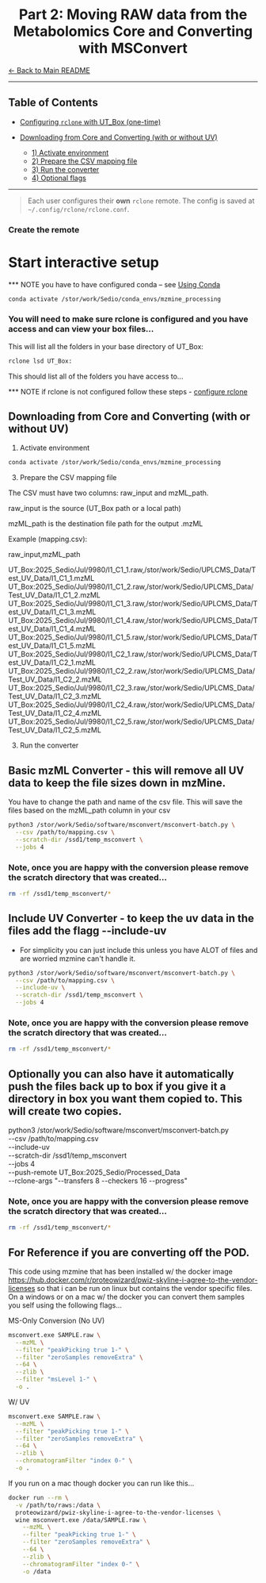 # <div align="center"> Part 2: Moving RAW data from the Metabolomics Core and Converting with MSConvert </div>

[← Back to Main README](../README.md)

---

## Table of Contents
- [Configuring `rclone` with UT\_Box (one-time)](#configuring-rclone-with-ut_box-one-time)

- [Downloading from Core and Converting (with or without UV)](#downloading-from-core-and-converting-with-or-without-uv)
  - [1) Activate environment](#1-activate-environment)
  - [2) Prepare the CSV mapping file](#2-prepare-the-csv-mapping-file)
  - [3) Run the converter](#3-run-the-converter)
  - [4) Optional flags](#4-optional-flags)

---


> Each user configures their **own** `rclone` remote. The config is saved at `~/.config/rclone/rclone.conf`.

### Create the remote

# Start interactive setup
*** NOTE you have to have configured conda – see [Using Conda](https://github.com/dale-forrister/UT_Metabolomics_Pipeline/blob/main/docs/overview_of_resources.md#using-conda)

```bash
conda activate /stor/work/Sedio/conda_envs/mzmine_processing
```
### You will need to make sure rclone is configured and you have access and can view your box files...


This will list all the folders in your base directory of UT_Box:

```bash
rclone lsd UT_Box:
```

This should list all of the folders you have access to...

*** NOTE if rclone is not configured follow these steps - [configure rclone](https://github.com/dale-forrister/UT_Metabolomics_Pipeline/blob/main/docs/overview_of_resources.md#configuring-rclone-with-ut_box-one-time)


## Downloading from Core and Converting (with or without UV)
1) Activate environment
   
```bash
conda activate /stor/work/Sedio/conda_envs/mzmine_processing
```

3) Prepare the CSV mapping file

The CSV must have two columns: raw_input and mzML_path.

raw_input is the source (UT_Box path or a local path)

mzML_path is the destination file path for the output .mzML

Example (mapping.csv):

raw_input,mzML_path

UT_Box:2025_Sedio/Jul/9980/I1_C1_1.raw,/stor/work/Sedio/UPLCMS_Data/Test_UV_Data/I1_C1_1.mzML
UT_Box:2025_Sedio/Jul/9980/I1_C1_2.raw,/stor/work/Sedio/UPLCMS_Data/Test_UV_Data/I1_C1_2.mzML
UT_Box:2025_Sedio/Jul/9980/I1_C1_3.raw,/stor/work/Sedio/UPLCMS_Data/Test_UV_Data/I1_C1_3.mzML
UT_Box:2025_Sedio/Jul/9980/I1_C1_4.raw,/stor/work/Sedio/UPLCMS_Data/Test_UV_Data/I1_C1_4.mzML
UT_Box:2025_Sedio/Jul/9980/I1_C1_5.raw,/stor/work/Sedio/UPLCMS_Data/Test_UV_Data/I1_C1_5.mzML
UT_Box:2025_Sedio/Jul/9980/I1_C2_1.raw,/stor/work/Sedio/UPLCMS_Data/Test_UV_Data/I1_C2_1.mzML
UT_Box:2025_Sedio/Jul/9980/I1_C2_2.raw,/stor/work/Sedio/UPLCMS_Data/Test_UV_Data/I1_C2_2.mzML
UT_Box:2025_Sedio/Jul/9980/I1_C2_3.raw,/stor/work/Sedio/UPLCMS_Data/Test_UV_Data/I1_C2_3.mzML
UT_Box:2025_Sedio/Jul/9980/I1_C2_4.raw,/stor/work/Sedio/UPLCMS_Data/Test_UV_Data/I1_C2_4.mzML
UT_Box:2025_Sedio/Jul/9980/I1_C2_5.raw,/stor/work/Sedio/UPLCMS_Data/Test_UV_Data/I1_C2_5.mzML

3) Run the converter

## Basic mzML Converter - this will remove all UV data to keep the file sizes down in mzMine. 

You have to change the path and name of the csv file.
This will save the files based on the mzML_path column in your csv

```bash
python3 /stor/work/Sedio/software/msconvert/msconvert-batch.py \
  --csv /path/to/mapping.csv \
  --scratch-dir /ssd1/temp_msconvert \
  --jobs 4
```

### Note, once you are happy with the conversion please remove the scratch directory that was created...

```bash
rm -rf /ssd1/temp_msconvert/*
```
## Include UV Converter - to keep the uv data in the files add the flagg --include-uv

* For simplicity you can just include this unless you have ALOT of files and are worried mzmine can't handle it. 

```bash
python3 /stor/work/Sedio/software/msconvert/msconvert-batch.py \
  --csv /path/to/mapping.csv \
  --include-uv \
  --scratch-dir /ssd1/temp_msconvert \
  --jobs 4
```
### Note, once you are happy with the conversion please remove the scratch directory that was created...

```bash
rm -rf /ssd1/temp_msconvert/*
```

## Optionally you can also have it automatically push the files back up to box if you give it a directory in box you want them copied to. This will create two copies.

python3 /stor/work/Sedio/software/msconvert/msconvert-batch.py \
  --csv /path/to/mapping.csv \
  --include-uv \
  --scratch-dir /ssd1/temp_msconvert \
  --jobs 4 \
  --push-remote UT_Box:2025_Sedio/Processed_Data \
  --rclone-args "--transfers 8 --checkers 16 --progress"

### Note, once you are happy with the conversion please remove the scratch directory that was created...

```bash
rm -rf /ssd1/temp_msconvert/*
```

## For Reference if you are converting off the POD. 
This code using mzmine that has been installed w/ the docker image https://hub.docker.com/r/proteowizard/pwiz-skyline-i-agree-to-the-vendor-licenses so that i can be run on linux but contains the vendor specific files. On a windows or on a mac w/ the docker you can convert them samples you self using the following flags...

MS-Only Conversion (No UV)
```bash
msconvert.exe SAMPLE.raw \
  --mzML \
  --filter "peakPicking true 1-" \
  --filter "zeroSamples removeExtra" \
  --64 \
  --zlib \
  --filter "msLevel 1-" \
  -o .
```
 W/ UV 

```bash
msconvert.exe SAMPLE.raw \
  --mzML \
  --filter "peakPicking true 1-" \
  --filter "zeroSamples removeExtra" \
  --64 \
  --zlib \
  --chromatogramFilter "index 0-" \
  -o .

```

If you run on a mac though docker you can run like this...

```bash
docker run --rm \
  -v /path/to/raws:/data \
  proteowizard/pwiz-skyline-i-agree-to-the-vendor-licenses \
  wine msconvert.exe /data/SAMPLE.raw \
    --mzML \
    --filter "peakPicking true 1-" \
    --filter "zeroSamples removeExtra" \
    --64 \
    --zlib \
    --chromatogramFilter "index 0-" \
    -o /data
```
